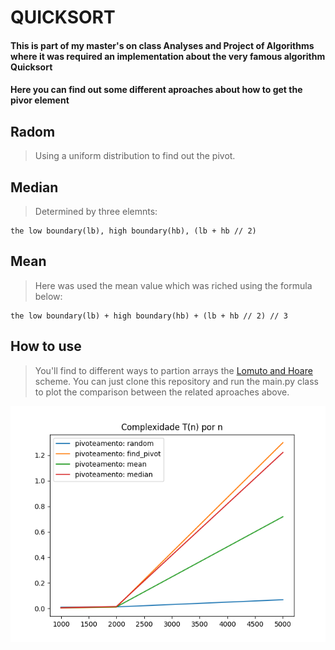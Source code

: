 # QUICKSORT

#### This is part of my master's on class Analyses and Project of Algorithms where it was required an implementation about the very famous algorithm Quicksort
#### Here you can find out some different aproaches about how to get the pivor element
## Radom
> Using a uniform distribution to find out the pivot.
## Median
> Determined by three elemnts:

```
the low boundary(lb), high boundary(hb), (lb + hb // 2)
```

## Mean
> Here was used the mean value which was riched using the formula below:

```
the low boundary(lb) + high boundary(hb) + (lb + hb // 2) // 3
```

## How to use 
> You'll find to different ways to partion arrays the [Lomuto and Hoare](https://en.wikipedia.org/wiki/Quicksort) scheme.
> You can just clone this repository and run the main.py class to plot the comparison between the related aproaches above.

![GitHub Logo](https://github.com/leonardogandrade/quicksort/blob/master/resources/comparison.png)